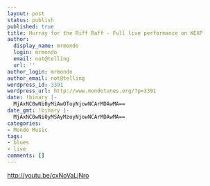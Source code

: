 ```yaml
---
layout: post
status: publish
published: true
title: Hurray for the Riff Raff - Full live performance on KEXP
author:
  display_name: mrmondo
  login: mrmondo
  email: not@telling
  url: ''
author_login: mrmondo
author_email: not@telling
wordpress_id: 3391
wordpress_url: http://www.mondotunes.org/?p=3391
date: !binary |-
  MjAxNC0wNi0yMiAwOToyNjowNCArMDAwMA==
date_gmt: !binary |-
  MjAxNC0wNi0yMSAyMzoyNjowNCArMDAwMA==
categories:
- Mondo Music
tags:
- blues
- live
comments: []
---
```

http://youtu.be/cxNoVaLjNro
